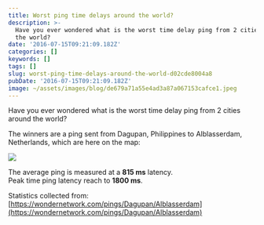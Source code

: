 ```yaml
---
title: Worst ping time delays around the world?
description: >-
  Have you ever wondered what is the worst time delay ping from 2 cities around
  the world?
date: '2016-07-15T09:21:09.182Z'
categories: []
keywords: []
tags: []
slug: worst-ping-time-delays-around-the-world-d02cde8004a8
pubDate: '2016-07-15T09:21:09.182Z'
image: ~/assets/images/blog/de679a71a55e4ad3a87a067153cafce1.jpeg
---
```


Have you ever wondered what is the worst time delay ping from 2 cities around the world?

The winners are a ping sent from Dagupan, Philippines to Alblasserdam, Netherlands, which are here on the map:

![](/images/blog/0__VGFpdu6fMQ89XqOX.png)

The average ping is measured at a **815 ms** latency.  
Peak time ping latency reach to **1800 ms**.

Statistics collected from: [https://wondernetwork.com/pings/Dagupan/Alblasserdam](https://wondernetwork.com/pings/Dagupan/Alblasserdam)